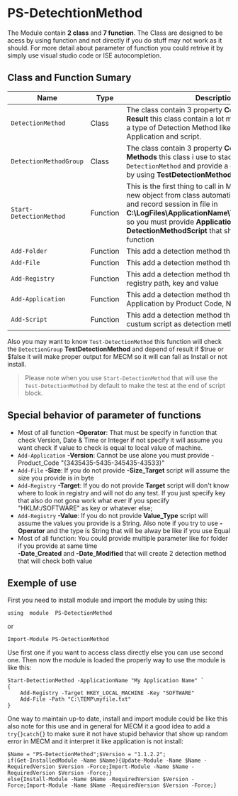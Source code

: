 # PS-DetechtionMethod
The Module contain **2 class** and **7 function**. The Class are designed to be acess by using function and not directly if you do stuff may not work as it should.
For more detail about parameter of function you could retrive it by simply use visual studio code or ISE autocompletion.


## Class and Function Sumary
|          Name         |   Type    |         Description                         
|-----------------------|-----------|-----------------------------|
`DetectionMethod`       | Class     | The class contain 3 property **Compliant**, **Type** and **Result** this class contain a lot method that represent a type of Detection Method like: Folder, File, Registry, Application and script.
`DetectionMethodGroup`  | Class     | The class contain 3 property **Compliant**, **Type** and **Methods** this class i use to stack the `DetectionMethod` and provide a quick way to test it all by using **TestDetectionMethod**
`Start-DetectionMethod` | Function | This is the first thing to call in Module it will create new object from class automatically in proper way and record session in file in **C:\LogFiles\ApplicationName\Today_Date&Time.log** so you must provide **ApplicationName** and **DetectionMethodScript** that should contain all other function 
`Add-Folder` | Function | This add a detection method that will check for folder
`Add-File` | Function |This add a detection method that will check for file
`Add-Registry` | Function |This add a detection method that will check for registry path, key and value
`Add-Application ` | Function |This add a detection method that will check for Application by Product Code, Name and Version
`Add-Script ` | Function |This add a detection method that allow to add custum script as detection method

Also you may want to know `Test-DetectionMethod` this function will check the `DetectionGroup` ****TestDetectionMethod**** and depend of result if $true or $false it will make proper output for MECM so it will can fall as Install or not install.
> Please note when you use `Start-DetectionMethod` that will use the `Test-DetectionMethod` by default to make the test at the end of script block.


## Special behavior of parameter of functions
- Most of all function **-Operator**: That must be specify in function that check Version, Date & Time or Integer if not specify it will assume you want check if value to check is equal to local value of machine.
- `Add-Application` **-Version**: Cannot be use alone you must provide -Product_Code "{3435435-5435-345435-43533}"
- `Add-File` **-Size**: If you do not provide **-Size_Target** script will assume the size you provide is in byte
- `Add-Registry` **-Target**: If you do not provide **Target** script will don't know where to look in registry and will not do any test. If you just specify key that also do not gona work what ever if you speciify "HKLM:/SOFTWARE" as key or whatever else;
- `Add-Registry` **-Value**: If you do not provide **Value_Type** script will assume the values you provide is a String. Also note if you try to use **-Operator** and the type is String that will be alway be like if you use Equal
- Most of all function: You could provide multiple parameter like for folder if you provide at same time   
**-Date_Created** and **-Date_Modified** that will create 2 detection method that will check both value


## Exemple of use
First you need to install module and import the module by using this:

    using  module  PS-DetectionMethod
or

    Import-Module PS-DetectionMethod

Use first one if you want to access class directly else you can use second one. Then now the module is loaded the properly way to use the module is like this:

    Start-DetectionMethod -ApplicationName "My Application Name" `
    {
        Add-Registry -Target HKEY_LOCAL_MACHINE -Key "SOFTWARE"
        Add-File -Path "C:\TEMP\myfile.txt"
    }

One way to maintain up-to date, install and import module could be like this also note for this use and in general for MECM it a good idea to add a `try{}catch{}` to make sure it not have stupid behavior that show up random error in MECM and it interpret it like application is not install:

    $Name = "PS-DetectionMethod";$Version = "1.1.2.2";
    if(Get-InstalledModule -Name $Name){Update-Module -Name $Name -RequiredVersion $Version -Force;Import-Module -Name $Name -RequiredVersion $Version -Force;}
    else{Install-Module -Name $Name -RequiredVersion $Version -Force;Import-Module -Name $Name -RequiredVersion $Version -Force;}
